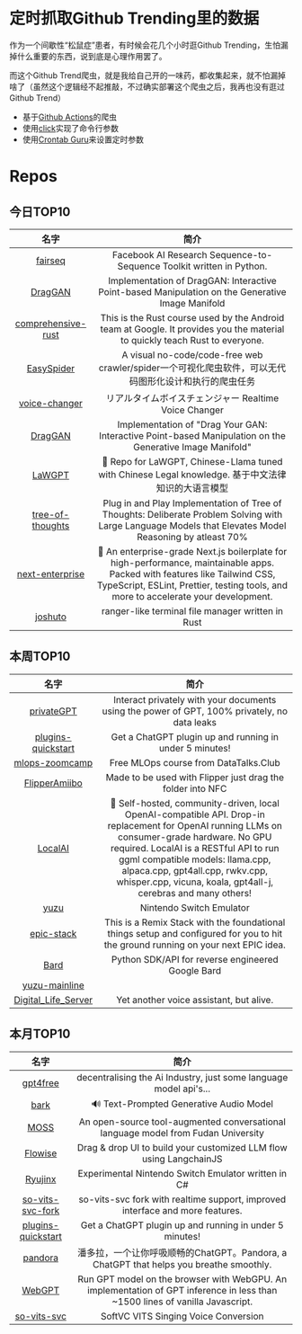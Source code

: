 # 定时抓取Github Trending里的数据

作为一个间歇性“松鼠症”患者，有时候会花几个小时逛Github Trending，生怕漏掉什么重要的东西，说到底是心理作用罢了。

而这个Github Trend爬虫，就是我给自己开的一味药，都收集起来，就不怕漏掉啥了（虽然这个逻辑经不起推敲，不过确实部署这个爬虫之后，我再也没有逛过Github Trend）

* 基于[Github Actions](https://docs.github.com/en/actions)的爬虫
* 使用[click](https://github.com/pallets/click)实现了命令行参数
* 使用[Crontab Guru](https://crontab.guru/)来设置定时参数

# Repos
## 今日TOP10 
<!-- START OF DAILY_TOP10_REPOS -->
| 名字 | 简介 |
| :----: | :----: |
| [fairseq](https://github.com/facebookresearch/fairseq) | Facebook AI Research Sequence-to-Sequence Toolkit written in Python. |
| [DragGAN](https://github.com/JiauZhang/DragGAN) | Implementation of DragGAN: Interactive Point-based Manipulation on the Generative Image Manifold |
| [comprehensive-rust](https://github.com/google/comprehensive-rust) | This is the Rust course used by the Android team at Google. It provides you the material to quickly teach Rust to everyone. |
| [EasySpider](https://github.com/NaiboWang/EasySpider) | A visual no-code/code-free web crawler/spider一个可视化爬虫软件，可以无代码图形化设计和执行的爬虫任务 |
| [voice-changer](https://github.com/w-okada/voice-changer) | リアルタイムボイスチェンジャー Realtime Voice Changer |
| [DragGAN](https://github.com/Zeqiang-Lai/DragGAN) | Implementation of "Drag Your GAN: Interactive Point-based Manipulation on the Generative Image Manifold" |
| [LaWGPT](https://github.com/pengxiao-song/LaWGPT) | 🎉 Repo for LaWGPT, Chinese-Llama tuned with Chinese Legal knowledge. 基于中文法律知识的大语言模型 |
| [tree-of-thoughts](https://github.com/kyegomez/tree-of-thoughts) | Plug in and Play Implementation of Tree of Thoughts: Deliberate Problem Solving with Large Language Models that Elevates Model Reasoning by atleast 70% |
| [next-enterprise](https://github.com/Blazity/next-enterprise) | 💼 An enterprise-grade Next.js boilerplate for high-performance, maintainable apps. Packed with features like Tailwind CSS, TypeScript, ESLint, Prettier, testing tools, and more to accelerate your development. |
| [joshuto](https://github.com/kamiyaa/joshuto) | ranger-like terminal file manager written in Rust |
<!-- END OF DAILY_TOP10_REPOS -->

## 本周TOP10
<!-- START OF WEEKLY_TOP10_REPOS -->
| 名字 | 简介 |
| :----: | :----: |
| [privateGPT](https://github.com/imartinez/privateGPT) | Interact privately with your documents using the power of GPT, 100% privately, no data leaks |
| [plugins-quickstart](https://github.com/openai/plugins-quickstart) | Get a ChatGPT plugin up and running in under 5 minutes! |
| [mlops-zoomcamp](https://github.com/DataTalksClub/mlops-zoomcamp) | Free MLOps course from DataTalks.Club |
| [FlipperAmiibo](https://github.com/Gioman101/FlipperAmiibo) | Made to be used with Flipper just drag the folder into NFC |
| [LocalAI](https://github.com/go-skynet/LocalAI) | 🤖 Self-hosted, community-driven, local OpenAI-compatible API. Drop-in replacement for OpenAI running LLMs on consumer-grade hardware. No GPU required. LocalAI is a RESTful API to run ggml compatible models: llama.cpp, alpaca.cpp, gpt4all.cpp, rwkv.cpp, whisper.cpp, vicuna, koala, gpt4all-j, cerebras and many others! |
| [yuzu](https://github.com/yuzu-emu/yuzu) | Nintendo Switch Emulator |
| [epic-stack](https://github.com/epicweb-dev/epic-stack) | This is a Remix Stack with the foundational things setup and configured for you to hit the ground running on your next EPIC idea. |
| [Bard](https://github.com/acheong08/Bard) | Python SDK/API for reverse engineered Google Bard |
| [yuzu-mainline](https://github.com/yuzu-emu/yuzu-mainline) |  |
| [Digital_Life_Server](https://github.com/zixiiu/Digital_Life_Server) | Yet another voice assistant, but alive. |
<!-- END OF WEEKLY_TOP10_REPOS -->

## 本月TOP10
<!-- START OF MONTHLY_TOP10_REPOS -->
| 名字 | 简介 |
| :----: | :----: |
| [gpt4free](https://github.com/xtekky/gpt4free) | decentralising the Ai Industry, just some language model api's... |
| [bark](https://github.com/suno-ai/bark) | 🔊 Text-Prompted Generative Audio Model |
| [MOSS](https://github.com/OpenLMLab/MOSS) | An open-source tool-augmented conversational language model from Fudan University |
| [Flowise](https://github.com/FlowiseAI/Flowise) | Drag & drop UI to build your customized LLM flow using LangchainJS |
| [Ryujinx](https://github.com/Ryujinx/Ryujinx) | Experimental Nintendo Switch Emulator written in C# |
| [so-vits-svc-fork](https://github.com/voicepaw/so-vits-svc-fork) | so-vits-svc fork with realtime support, improved interface and more features. |
| [plugins-quickstart](https://github.com/openai/plugins-quickstart) | Get a ChatGPT plugin up and running in under 5 minutes! |
| [pandora](https://github.com/pengzhile/pandora) | 潘多拉，一个让你呼吸顺畅的ChatGPT。Pandora, a ChatGPT that helps you breathe smoothly. |
| [WebGPT](https://github.com/0hq/WebGPT) | Run GPT model on the browser with WebGPU. An implementation of GPT inference in less than ~1500 lines of vanilla Javascript. |
| [so-vits-svc](https://github.com/svc-develop-team/so-vits-svc) | SoftVC VITS Singing Voice Conversion |
<!-- END OF MONTHLY_TOP10_REPOS -->

